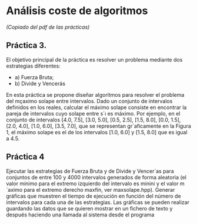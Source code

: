 # Análisis coste de algoritmos

*(Copiado del pdf de las prácticas)*  

## Práctica 3.

El objetivo principal de la práctica es resolver un problema mediante dos estrategias diferentes: 

- a) Fuerza Bruta;
- b) Divide y Vencerás

En esta práctica se propone diseñar algoritmos para resolver el problema del mçaximo
solape entre intervalos. Dado un conjunto de intervalos definidos en los reales, calcular
el máximo solape consiste en encontrar la pareja de intervalos cuyo solape entre s´ı es
máximo. Por ejemplo, en el conjunto de intervalos [4.0, 7.5], [3.0, 5.0], [0.5, 2.5], [1.5, 8.0],
[0.0, 1.5], [2.0, 4.0], [1.0, 6.0], [3.5, 7.0], que se representan gr´aficamente en la Figura 1, el
máximo solape es el de los intervalos [1.0, 6.0] y [1.5, 8.0] que es igual a 4.5.

## Práctica 4

Ejecutar las estrategias de Fuerza Bruta y de Divide y Vencer´as para conjuntos
de entre 100 y 4000 intervalos generados de forma aleatoria (el valor mínimo para
el extremo izquierdo del intervalo es minini y el valor m´aximo para el extremo
derecho maxfin, ver maxsolape.hpp).
Generar gráficas que muestren el tiempo de ejecución en función del número de
intervalos para cada una de las estrategias. Las gráficas se pueden realizar guardando las datos que se quieren mostrar en un fichero de texto y después haciendo
una llamada al sistema desde el programa